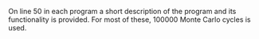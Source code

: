 On line 50 in each program a short description of the program and its functionality is provided. For most of these, 100000 Monte Carlo cycles is used.
